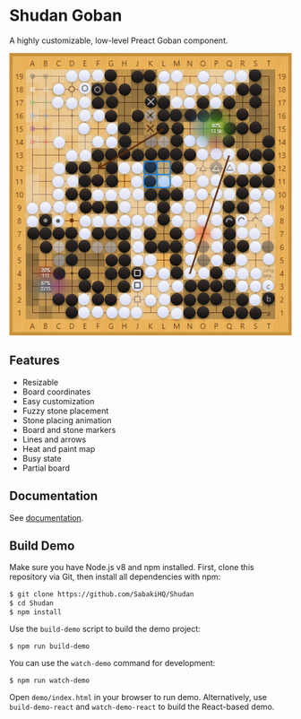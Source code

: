 # Shudan Goban

A highly customizable, low-level Preact Goban component.

![Screenshot](./screenshot.png)

## Features

- Resizable
- Board coordinates
- Easy customization
- Fuzzy stone placement
- Stone placing animation
- Board and stone markers
- Lines and arrows
- Heat and paint map
- Busy state
- Partial board

## Documentation

See [documentation](./docs/README.md).

## Build Demo

Make sure you have Node.js v8 and npm installed. First, clone this repository
via Git, then install all dependencies with npm:

```
$ git clone https://github.com/SabakiHQ/Shudan
$ cd Shudan
$ npm install
```

Use the `build-demo` script to build the demo project:

```
$ npm run build-demo
```

You can use the `watch-demo` command for development:

```
$ npm run watch-demo
```

Open `demo/index.html` in your browser to run demo. Alternatively, use
`build-demo-react` and `watch-demo-react` to build the React-based demo.

